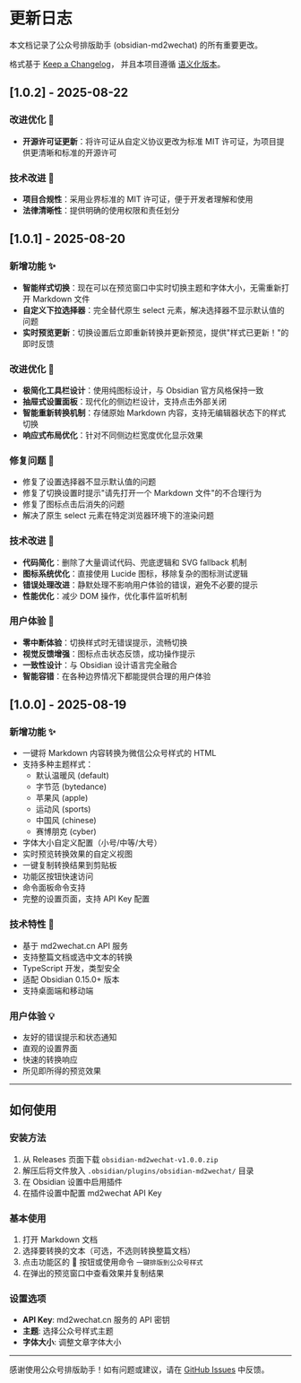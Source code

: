 # 更新日志

本文档记录了公众号排版助手 (obsidian-md2wechat) 的所有重要更改。

格式基于 [Keep a Changelog](https://keepachangelog.com/zh-CN/1.0.0/)，
并且本项目遵循 [语义化版本](https://semver.org/lang/zh-CN/)。

## [1.0.2] - 2025-08-22

### 改进优化 🚀
- **开源许可证更新**：将许可证从自定义协议更改为标准 MIT 许可证，为项目提供更清晰和标准的开源许可

### 技术改进 🔧
- **项目合规性**：采用业界标准的 MIT 许可证，便于开发者理解和使用
- **法律清晰性**：提供明确的使用权限和责任划分

## [1.0.1] - 2025-08-20

### 新增功能 ✨
- **智能样式切换**：现在可以在预览窗口中实时切换主题和字体大小，无需重新打开 Markdown 文件
- **自定义下拉选择器**：完全替代原生 select 元素，解决选择器不显示默认值的问题
- **实时预览更新**：切换设置后立即重新转换并更新预览，提供"样式已更新！"的即时反馈

### 改进优化 🚀
- **极简化工具栏设计**：使用纯图标设计，与 Obsidian 官方风格保持一致
- **抽屉式设置面板**：现代化的侧边栏设计，支持点击外部关闭
- **智能重新转换机制**：存储原始 Markdown 内容，支持无编辑器状态下的样式切换
- **响应式布局优化**：针对不同侧边栏宽度优化显示效果

### 修复问题 🐛
- 修复了设置选择器不显示默认值的问题
- 修复了切换设置时提示"请先打开一个 Markdown 文件"的不合理行为
- 修复了图标点击后消失的问题
- 解决了原生 select 元素在特定浏览器环境下的渲染问题

### 技术改进 🔧
- **代码简化**：删除了大量调试代码、兜底逻辑和 SVG fallback 机制
- **图标系统优化**：直接使用 Lucide 图标，移除复杂的图标测试逻辑
- **错误处理改进**：静默处理不影响用户体验的错误，避免不必要的提示
- **性能优化**：减少 DOM 操作，优化事件监听机制

### 用户体验 💫
- **零中断体验**：切换样式时无错误提示，流畅切换
- **视觉反馈增强**：图标点击状态反馈，成功操作提示
- **一致性设计**：与 Obsidian 设计语言完全融合
- **智能容错**：在各种边界情况下都能提供合理的用户体验

## [1.0.0] - 2025-08-19

### 新增功能 ✨
- 一键将 Markdown 内容转换为微信公众号样式的 HTML
- 支持多种主题样式：
  - 默认温暖风 (default)
  - 字节范 (bytedance)
  - 苹果风 (apple)
  - 运动风 (sports)
  - 中国风 (chinese)
  - 赛博朋克 (cyber)
- 字体大小自定义配置（小号/中等/大号）
- 实时预览转换效果的自定义视图
- 一键复制转换结果到剪贴板
- 功能区按钮快速访问
- 命令面板命令支持
- 完整的设置页面，支持 API Key 配置

### 技术特性 🔧
- 基于 md2wechat.cn API 服务
- 支持整篇文档或选中文本的转换
- TypeScript 开发，类型安全
- 适配 Obsidian 0.15.0+ 版本
- 支持桌面端和移动端

### 用户体验 💡
- 友好的错误提示和状态通知
- 直观的设置界面
- 快速的转换响应
- 所见即所得的预览效果

---

## 如何使用

### 安装方法
1. 从 Releases 页面下载 `obsidian-md2wechat-v1.0.0.zip`
2. 解压后将文件放入 `.obsidian/plugins/obsidian-md2wechat/` 目录
3. 在 Obsidian 设置中启用插件
4. 在插件设置中配置 md2wechat API Key

### 基本使用
1. 打开 Markdown 文档
2. 选择要转换的文本（可选，不选则转换整篇文档）
3. 点击功能区的 📰 按钮或使用命令 `一键排版到公众号样式`
4. 在弹出的预览窗口中查看效果并复制结果

### 设置选项
- **API Key**: md2wechat.cn 服务的 API 密钥
- **主题**: 选择公众号样式主题
- **字体大小**: 调整文章字体大小

---

感谢使用公众号排版助手！如有问题或建议，请在 [GitHub Issues](https://github.com/geekjourneyx/obsidian-md2wechat/issues) 中反馈。